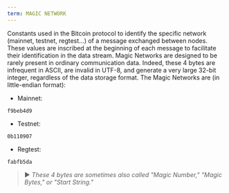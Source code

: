 ```yaml
---
term: MAGIC NETWORK
---
```


Constants used in the Bitcoin protocol to identify the specific network (mainnet, testnet, regtest...) of a message exchanged between nodes. These values are inscribed at the beginning of each message to facilitate their identification in the data stream. Magic Networks are designed to be rarely present in ordinary communication data. Indeed, these 4 bytes are infrequent in ASCII, are invalid in UTF-8, and generate a very large 32-bit integer, regardless of the data storage format. The Magic Networks are (in little-endian format):
* Mainnet:

```text
f9beb4d9
```

* Testnet:

```text
0b110907
```

* Regtest:

```text
fabfb5da
```

> ► *These 4 bytes are sometimes also called "Magic Number," "Magic Bytes," or "Start String."*